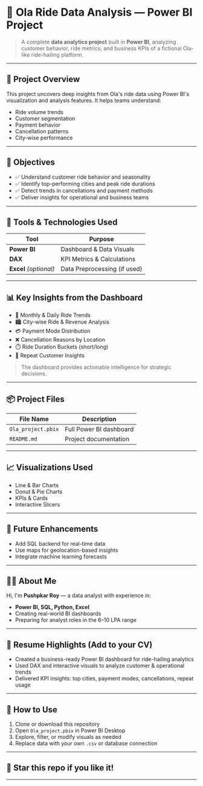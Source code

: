 # 🚗 Ola Ride Data Analysis — Power BI Project

> A complete **data analytics project** built in **Power BI**, analyzing customer behavior, ride metrics, and business KPIs of a fictional Ola-like ride-hailing platform.

---

## 📌 Project Overview

This project uncovers deep insights from Ola's ride data using Power BI's visualization and analysis features. It helps teams understand:

- Ride volume trends  
- Customer segmentation  
- Payment behavior  
- Cancellation patterns  
- City-wise performance

---
 
## 🎯 Objectives

- ✅ Understand customer ride behavior and seasonality  
- ✅ Identify top-performing cities and peak ride durations 
- ✅ Detect trends in cancellations and payment methods  
- ✅ Deliver insights for operational and business teams

---

## 📁 Tools & Technologies Used

| Tool         | Purpose                        |
|--------------|--------------------------------|
| **Power BI** | Dashboard & Data Visuals       |
| **DAX**      | KPI Metrics & Calculations     |
| **Excel** *(optional)* | Data Preprocessing (if used) |

---

## 📊 Key Insights from the Dashboard

- 📅 Monthly & Daily Ride Trends  
- 🏙️ City-wise Ride & Revenue Analysis  
- 💳 Payment Mode Distribution  
- ❌ Cancellation Reasons by Location  
- ⏱️ Ride Duration Buckets (short/long)  
- 🔁 Repeat Customer Insights  

> The dashboard provides actionable intelligence for strategic decisions.

---

## 📦 Project Files

| File Name         | Description                    |
|------------------|--------------------------------|
| `Ola_project.pbix` | Full Power BI dashboard        |
| `README.md`       | Project documentation          |

---

## 📈 Visualizations Used

- Line & Bar Charts  
- Donut & Pie Charts  
- KPIs & Cards  
- Interactive Slicers

---

## 🔮 Future Enhancements

- Add SQL backend for real-time data  
- Use maps for geolocation-based insights  
- Integrate machine learning forecasts  

---

## 🧑‍💻 About Me

Hi, I'm **Pushpkar Roy** — a data analyst with experience in:
- **Power BI, SQL, Python, Excel**
- Creating real-world BI dashboards
- Preparing for analyst roles in the 6–10 LPA range

---

## 📝 Resume Highlights (Add to your CV)

- Created a business-ready Power BI dashboard for ride-hailing analytics  
- Used DAX and interactive visuals to analyze customer & operational trends  
- Delivered KPI insights: top cities, payment modes, cancellations, repeat usage

---

## 🔧 How to Use

1. Clone or download this repository  
2. Open `Ola_project.pbix` in Power BI Desktop  
3. Explore, filter, or modify visuals as needed  
4. Replace data with your own `.csv` or database connection

---

## 🌟 Star this repo if you like it!

---

